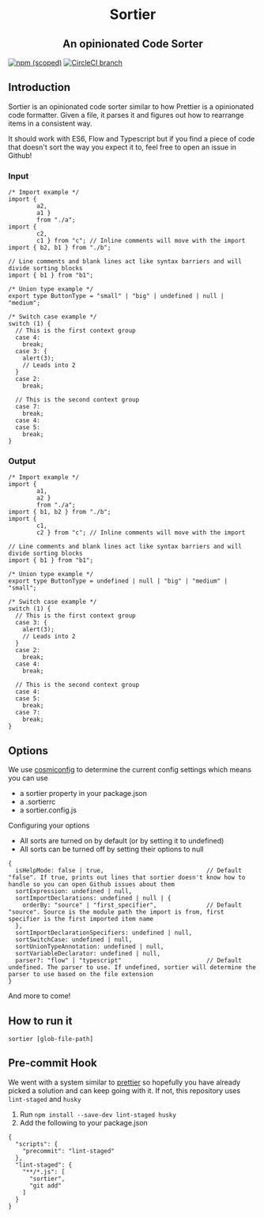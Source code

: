 <h1 align="center">Sortier</h1>
<h2 align="center">An opinionated Code Sorter</h2>

[![npm (scoped)](https://img.shields.io/npm/v/@snowcoders/sortier.svg)](https://www.npmjs.com/package/@snowcoders/sortier) 
[![CircleCI branch](https://img.shields.io/circleci/project/github/snowcoders/sortier.svg)](https://circleci.com/gh/snowcoders/sortier)

## Introduction
Sortier is an opinionated code sorter similar to how Prettier is a opinionated code formatter. Given a file, it parses it and figures out how to rearrange items in a consistent way.

It should work with ES6, Flow and Typescript but if you find a piece of code that doesn't sort the way you expect it to, feel free to open an issue in Github!

### Input
```
/* Import example */
import { 
        a2, 
        a1 } 
        from "./a";
import { 
        c2, 
        c1 } from "c"; // Inline comments will move with the import
import { b2, b1 } from "./b";

// Line comments and blank lines act like syntax barriers and will divide sorting blocks
import { b1 } from "b1";

/* Union type example */
export type ButtonType = "small" | "big" | undefined | null | "medium";

/* Switch case example */
switch (1) {
  // This is the first context group
  case 4:
    break;
  case 3: {
    alert(3);
    // Leads into 2
  }
  case 2:
    break;
    
  // This is the second context group
  case 7:
    break;
  case 4:
  case 5:
    break;
}
```
### Output
```
/* Import example */
import { 
        a1, 
        a2 } 
        from "./a";
import { b1, b2 } from "./b";
import { 
        c1, 
        c2 } from "c"; // Inline comments will move with the import

// Line comments and blank lines act like syntax barriers and will divide sorting blocks
import { b1 } from "b1";

/* Union type example */
export type ButtonType = undefined | null | "big" | "medium" | "small";

/* Switch case example */
switch (1) {
  // This is the first context group
  case 3: {
    alert(3);
    // Leads into 2
  }
  case 2:
    break;
  case 4:
    break;
    
  // This is the second context group
  case 4:
  case 5:
    break;
  case 7:
    break;
}
```

## Options

We use [cosmiconfig](https://www.npmjs.com/package/cosmiconfig) to determine the current config settings which means you can use
 - a sortier property in your package.json
 - a .sortierrc
 - a sortier.config.js

Configuring your options
 - All sorts are turned on by default (or by setting it to undefined)
 - All sorts can be turned off by setting their options to null
```
{
  isHelpMode: false | true,                             // Default "false". If true, prints out lines that sortier doesn't know how to handle so you can open Github issues about them
  sortExpression: undefined | null,
  sortImportDeclarations: undefined | null | {
    orderBy: "source" | "first_specifier",              // Default "source". Source is the module path the import is from, first specifier is the first imported item name
  },
  sortImportDeclarationSpecifiers: undefined | null,
  sortSwitchCase: undefined | null,
  sortUnionTypeAnnotation: undefined | null,
  sortVariableDeclarator: undefined | null,
  parser?: "flow" | "typescript"                        // Default undefined. The parser to use. If undefined, sortier will determine the parser to use based on the file extension
}
```
And more to come!

## How to run it
```
sortier [glob-file-path]
```

## Pre-commit Hook
We went with a system similar to [prettier](https://prettier.io/docs/en/precommit.html) so hopefully you have already picked a solution and can keep going with it. If not, this repository uses `lint-staged` and `husky`

1. Run `npm install --save-dev lint-staged husky`
2. Add the following to your package.json
```
{
  "scripts": {
    "precommit": "lint-staged"
  },
  "lint-staged": {
    "**/*.js": [
      "sortier",
      "git add"
    ]
  }
}
```
